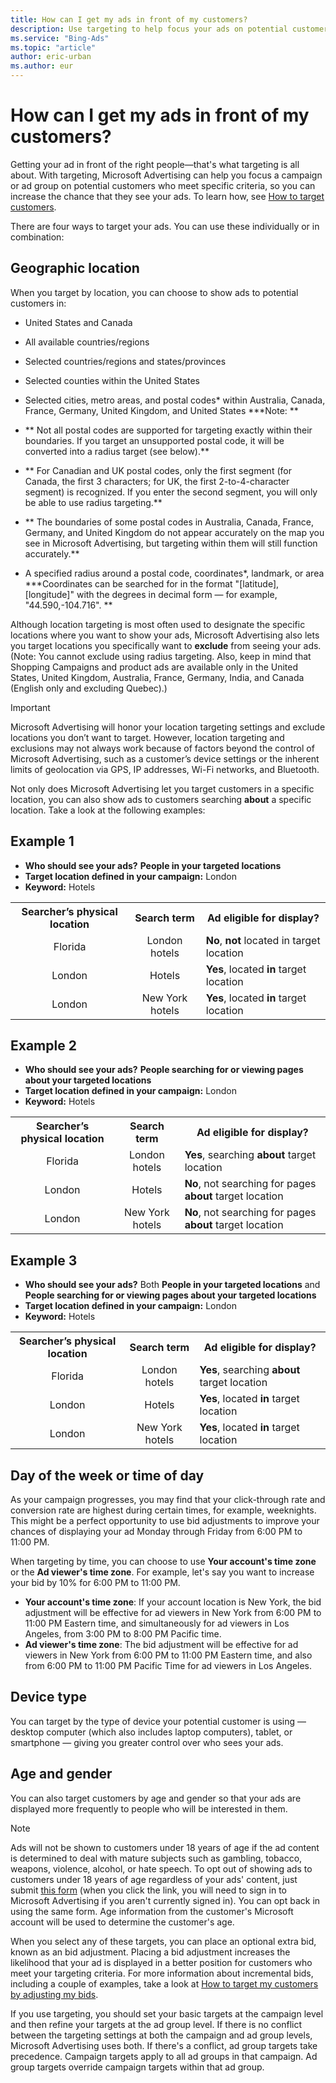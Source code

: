 ```yaml
---
title: How can I get my ads in front of my customers?
description: Use targeting to help focus your ads on potential customers who meet specific criteria (such as location or age), increasing the chance that they see your ads.
ms.service: "Bing-Ads"
ms.topic: "article"
author: eric-urban
ms.author: eur
---
```


# How can I get my ads in front of my customers?

Getting your ad in front of the right people—that's what targeting is all about. With targeting, Microsoft Advertising can help you focus a campaign or ad group on potential customers who meet specific criteria, so you can increase the chance that they see your ads. To learn how, see [How to target customers](./hlp_BA_PROC_TargetingAgeGender.md).

There are four ways to target your ads. You can use these individually or in combination:

## Geographic location
When you target by location, you can choose to show ads to potential customers in:

- United States and Canada
- All available countries/regions
- Selected countries/regions and states/provinces
- Selected counties within the United States
- Selected cities, metro areas, and postal codes\* within Australia, Canada, France, Germany, United Kingdom, and United States
**\*Note:	**
- **	Not all postal codes are supported for targeting exactly within their boundaries. If you target an unsupported postal code, it will be converted into a radius target (see below).**
- **	For Canadian and UK postal codes, only the first segment (for Canada, the first 3 characters; for UK, the first 2-to-4-character segment) is recognized. If you enter the second segment, you will only be able to use radius targeting.**
- **	The boundaries of some postal codes in Australia, Canada, France, Germany, and United Kingdom do not appear accurately on the map you see in Microsoft Advertising, but targeting within them will still function accurately.**

- A specified radius around a postal code, coordinates\*, landmark, or area
**\*Coordinates can be searched for in the format "[latitude], [longitude]" with the degrees in decimal form — for example, "44.590,-104.716". **

Although location targeting is most often used to designate the specific locations where you want to show your ads, Microsoft Advertising also lets you target locations you specifically want to **exclude** from seeing your ads. (Note: You cannot exclude using radius targeting. Also, keep in mind that Shopping Campaigns and product ads are available only in the United States, United Kingdom, Australia, France, Germany, India, and Canada (English only and excluding Quebec).)

> [!IMPORTANT]
> Microsoft Advertising will honor your location targeting settings and exclude locations you don’t want to target. However, location targeting and exclusions may not always work because of factors beyond the control of Microsoft Advertising, such as a customer’s device settings or the inherent limits of geolocation via GPS, IP addresses, Wi-Fi networks, and Bluetooth.

Not only does Microsoft Advertising let you target customers in a specific location, you can also show ads to customers searching **about** a specific location. Take a look at the following examples:

## Example 1

- **Who should see your ads?**            **People in your targeted locations**
- **Target location defined in your campaign:** London
- **Keyword:** Hotels

<table>
  <tr>
    <th scope="col" style="text-align:center">Searcher’s physical location</th>
    <th scope="col" style="text-align:center">Search term</th>
    <th scope="col" style="text-align:center">Ad eligible for display?</th>
  </tr>
  <tr>
    <td style="text-align:center">Florida</td>
    <td style="text-align:center">London hotels</td>
    <td>
              <strong>No</strong>, <strong>not</strong> located in target location
                  </td>
  </tr>
  <tr>
    <td style="text-align:center">London</td>
    <td style="text-align:center">Hotels</td>
    <td>
                      <strong>Yes</strong>, located <strong>in</strong> target location
                  </td>
  </tr>
  <tr>
    <td style="text-align:center">London</td>
    <td style="text-align:center">New York hotels</td>
    <td>
                      <strong>Yes</strong>, located <strong>in</strong> target location
                  </td>
  </tr>
</table>

## Example 2

- **Who should see your ads?**            **People searching for or viewing pages about your targeted locations**
- **Target location defined in your campaign:** London
- **Keyword:** Hotels

<table>
  <tr>
    <th scope="col" style="text-align:center">Searcher’s physical location</th>
    <th scope="col" style="text-align:center">Search term</th>
    <th scope="col" style="text-align:center">Ad eligible for display?</th>
  </tr>
  <tr>
    <td style="text-align:center">Florida</td>
    <td style="text-align:center">London hotels</td>
    <td>
              <strong>Yes</strong>, searching <strong>about</strong> target location
            </td>
  </tr>
  <tr>
    <td style="text-align:center">London</td>
    <td style="text-align:center">Hotels</td>
    <td>
              <strong>No</strong>, not searching for pages <strong>about</strong> target location
            </td>
  </tr>
  <tr>
    <td style="text-align:center">London</td>
    <td style="text-align:center">New York hotels</td>
    <td>
              <strong>No</strong>, not searching for pages <strong>about</strong> target location
            </td>
  </tr>
</table>

## Example 3

- **Who should see your ads?**            Both **People in your targeted locations** and **People searching for or viewing pages about your targeted locations**
- **Target location defined in your campaign:** London
- **Keyword:** Hotels

<table>
  <tr>
    <th scope="col" style="text-align:center">Searcher’s physical location</th>
    <th scope="col" style="text-align:center">Search term</th>
    <th scope="col" style="text-align:center">Ad eligible for display?</th>
  </tr>
  <tr>
    <td style="text-align:center">Florida</td>
    <td style="text-align:center">London hotels</td>
    <td><strong>Yes</strong>, searching <strong>about</strong> target location</td>
  </tr>
  <tr>
    <td style="text-align:center">London</td>
    <td style="text-align:center">Hotels</td>
    <td><strong>Yes</strong>, located <strong>in</strong> target location</td>
  </tr>
  <tr>
    <td style="text-align:center">London</td>
    <td style="text-align:center">New York hotels</td>
    <td><strong>Yes</strong>, located <strong>in</strong> target location</td>
  </tr>
</table>

## Day of the week or time of day
As your campaign progresses, you may find that your click-through rate and conversion rate are highest during certain times, for example, weeknights. This might be a perfect opportunity to use bid adjustments to improve your chances of displaying your ad Monday through Friday from 6:00 PM to 11:00 PM.

When targeting by time, you can choose to use **Your account's time zone** or the **Ad viewer's time zone**. For example, let's say you want to increase your bid by 10% for 6:00 PM to 11:00 PM.
- **Your account's time zone**: If your account location is New York, the bid adjustment will be effective for ad viewers in New York from 6:00 PM to 11:00 PM Eastern time, and simultaneously for ad viewers in Los Angeles, from 3:00 PM to 8:00 PM Pacific time.
- **Ad viewer's time zone**: The bid adjustment will be effective for ad viewers in New York from 6:00 PM to 11:00 PM Eastern time, and also from 6:00 PM to 11:00 PM Pacific Time for ad viewers in Los Angeles.

## Device type
You can target by the type of device your potential customer is using — desktop computer (which also includes laptop computers), tablet, or smartphone — giving you greater control over who sees your ads.

## Age and gender
You can also target customers by age and gender so that your ads are displayed more frequently to people who will be interested in them.

> [!NOTE]
> Ads will not be shown to customers under 18 years of age if the ad content is determined to deal with mature subjects such as gambling, tobacco, weapons, violence, alcohol, or hate speech.
> To opt out of showing ads to customers under 18 years of age regardless of your ads' content, just submit [this form](https://go.microsoft.com/fwlink?LinkId=875182) (when you click the link, you will need to sign in to Microsoft Advertising if you aren't currently signed in). You can opt back in using the same form.
> Age information from the customer's Microsoft account will be used to determine the customer's age.

When you select any of these targets, you can place an optional extra bid, known as an bid adjustment. Placing a bid adjustment increases the likelihood that your ad is displayed in a better position for customers who meet your targeting criteria. For more information about incremental bids, including a couple of examples, take a look at [How to target my customers by adjusting my bids](./hlp_BA_CONC_AboutAdvancedBidding.md).

If you use targeting, you should set your basic targets at the campaign level and then refine your targets at the ad group level. If there is no conflict between the targeting settings at both the campaign and ad group levels, Microsoft Advertising uses both. If there's a conflict, ad group targets take precedence. Campaign targets apply to all ad groups in that campaign. Ad group targets override campaign targets within that ad group.


